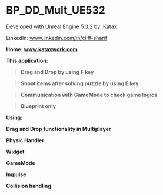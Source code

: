 # BP_DD_Mult_UE532
Developed with Unreal Engine 5.3.2
by: Katax 
 
LinkedIn: www.linkedin.com/in/cliff-sharif <b>
 
Home: www.kataxwork.com <b><b><b>

This application: <b>

> Drag and Drop by using F key <b>

> Shoot items after solving puzzle by using E key <b>
 
> Communication with GameMode to check game logics <b>
 
> Blueprint only <b><b><b>


Using:<b>
 
Drag and Drop functionality in Multiplayer<b>
 
Physic Handler<b>
 
Widget<b>
 
GameMode <b>

Impulse <b>
 
Collision handling </b><b><b>

